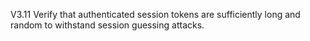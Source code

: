 V3.11 Verify that authenticated session tokens are sufficiently long and random to withstand session guessing attacks.